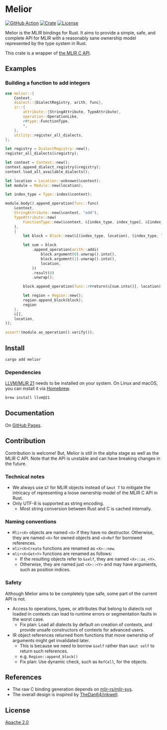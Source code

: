 # Melior

[![GitHub Action](https://img.shields.io/github/actions/workflow/status/mlir-rs/melior/test.yaml?branch=main&style=flat-square)](https://github.com/mlir-rs/melior/actions?query=workflow%3Atest)
[![Crate](https://img.shields.io/crates/v/melior.svg?style=flat-square)](https://crates.io/crates/melior)
[![License](https://img.shields.io/github/license/mlir-rs/melior.svg?style=flat-square)](https://github.com/mlir-rs/melior/blob/main/LICENSE)

Melior is the MLIR bindings for Rust. It aims to provide a simple,
safe, and complete API for MLIR with a reasonably sane ownership model
represented by the type system in Rust.

This crate is a wrapper of [the MLIR C API](https://mlir.llvm.org/docs/CAPI/).

## Examples

### Building a function to add integers

```rust
use melior::{
    Context,
    dialect::{DialectRegistry, arith, func},
    ir::{
        attribute::{StringAttribute, TypeAttribute},
        operation::OperationLike,
        r#type::FunctionType,
        *,
    },
    utility::register_all_dialects,
};

let registry = DialectRegistry::new();
register_all_dialects(&registry);

let context = Context::new();
context.append_dialect_registry(&registry);
context.load_all_available_dialects();

let location = Location::unknown(&context);
let module = Module::new(location);

let index_type = Type::index(&context);

module.body().append_operation(func::func(
    &context,
    StringAttribute::new(&context, "add"),
    TypeAttribute::new(
        FunctionType::new(&context, &[index_type, index_type], &[index_type]).into(),
    ),
    {
        let block = Block::new(&[(index_type, location), (index_type, location)]);

        let sum = block
            .append_operation(arith::addi(
                block.argument(0).unwrap().into(),
                block.argument(1).unwrap().into(),
                location,
            ))
            .result(0)
            .unwrap();

        block.append_operation(func::r#return(&[sum.into()], location));

        let region = Region::new();
        region.append_block(block);
        region
    },
    &[],
    location,
));

assert!(module.as_operation().verify());
```

## Install

```sh
cargo add melior
```

### Dependencies

[LLVM/MLIR 21](https://llvm.org/) needs to be installed on your system. On Linux and macOS, you can install it via [Homebrew](https://brew.sh).

```sh
brew install llvm@21
```

## Documentation

On [GitHub Pages](https://mlir-rs.github.io/melior/melior/).

## Contribution

Contribution is welcome! But, Melior is still in the alpha stage as well as the MLIR C API. Note that the API is unstable and can have breaking changes in the future.

### Technical notes

- We always use `&T` for MLIR objects instead of `&mut T` to mitigate the intricacy of representing a loose ownership model of the MLIR C API in Rust.
- Only UTF-8 is supported as string encoding.
  - Most string conversion between Rust and C is cached internally.

### Naming conventions

- `Mlir<X>` objects are named `<X>` if they have no destructor. Otherwise, they are named `<X>` for owned objects and `<X>Ref` for borrowed references.
- `mlir<X>Create` functions are renamed as `<X>::new`.
- `mlir<X>Get<Y>` functions are renamed as follows:
  - If the resulting objects refer to `&self`, they are named `<X>::as_<Y>`.
  - Otherwise, they are named just `<X>::<Y>` and may have arguments, such as position indices.

### Safety

Although Melior aims to be completely type safe, some part of the current API is
not.

- Access to operations, types, or attributes that belong to dialects not
  loaded in contexts can lead to runtime errors or segmentation faults in
  the worst case.
  - Fix plan: Load all dialects by default on creation of contexts, and
    provide unsafe constructors of contexts for advanced users.
- IR object references returned from functions that move ownership of
  arguments might get invalidated later.
  - This is because we need to borrow `&self` rather than `&mut self` to
    return such references.
  - e.g. `Region::append_block()`
  - Fix plan: Use dynamic check, such as `RefCell`, for the objects.

## References

- The raw C binding generation depends on [mlir-rs/mlir-sys](https://github.com/mlir-rs/mlir-sys).
- The overall design is inspired by [TheDan64/inkwell](https://github.com/TheDan64/inkwell).

## License

[Apache 2.0](https://github.com/mlir-rs/melior/blob/main/LICENSE)

